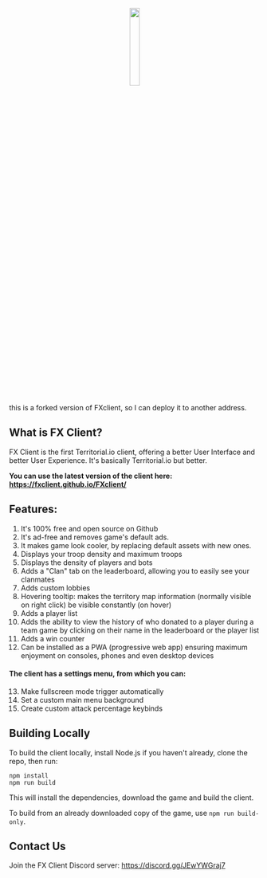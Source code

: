 <p align="center">
  <a href="https://fxclient.github.io/FXclient/">
    <picture>
      <source media="(prefers-color-scheme: dark)" srcset="/assets/logo_text_dark.png">
      <source media="(prefers-color-scheme: light)" srcset="/assets/logo_text_light.png">
      <img src="/assets/logo_text_light.png" width="20%">
    </picture>
  </a>
</p>

this is a forked version of FXclient, so I can deploy it to another address.

## What is FX Client?
FX Client is the first Territorial.io client, offering a better User Interface and better User Experience. It's basically Territorial.io but better.

**You can use the latest version of the client here: https://fxclient.github.io/FXclient/**

## Features:
1. It's 100% free and open source on Github
2. It's ad-free and removes game's default ads.
3. It makes game look cooler, by replacing default assets with new ones.
4. Displays your troop density and maximum troops
5. Displays the density of players and bots
6. Adds a "Clan" tab on the leaderboard, allowing you to easily see your clanmates
7. Adds custom lobbies
8. Hovering tooltip: makes the territory map information (normally visible on right click) be visible constantly (on hover)
9. Adds a player list
10. Adds the ability to view the history of who donated to a player during a team game by clicking on their name in the leaderboard or the player list
11. Adds a win counter
12. Can be installed as a PWA (progressive web app) ensuring maximum enjoyment on consoles, phones and even desktop devices

#### The client has a settings menu, from which you can:

13. Make fullscreen mode trigger automatically
14. Set a custom main menu background
15. Create custom attack percentage keybinds

## Building Locally

To build the client locally, install Node.js if you haven't already, clone the repo, then run:

```
npm install
npm run build
```

This will install the dependencies, download the game and build the client.

To build from an already downloaded copy of the game, use `npm run build-only`.

## Contact Us

Join the FX Client Discord server: https://discord.gg/JEwYWGraj7
